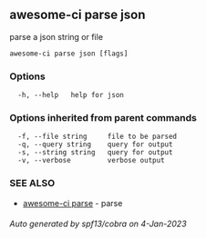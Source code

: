 ## awesome-ci parse json

parse a json string or file

```
awesome-ci parse json [flags]
```

### Options

```
  -h, --help   help for json
```

### Options inherited from parent commands

```
  -f, --file string     file to be parsed
  -q, --query string    query for output
  -s, --string string   query for output
  -v, --verbose         verbose output
```

### SEE ALSO

* [awesome-ci parse](awesome-ci_parse.md)	 - parse

###### Auto generated by spf13/cobra on 4-Jan-2023
